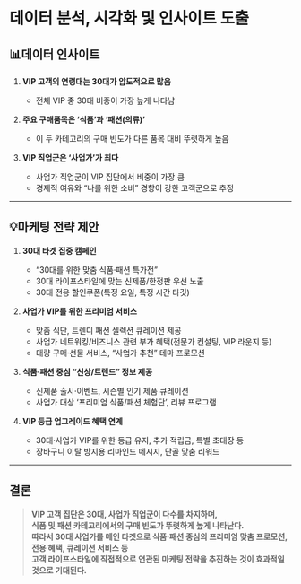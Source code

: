 # 데이터 분석, 시각화 및 인사이트 도출

## 📊데이터 인사이트

1. **VIP 고객의 연령대는 30대가 압도적으로 많음**
   - 전체 VIP 중 30대 비중이 가장 높게 나타남

2. **주요 구매품목은 ‘식품’과 ‘패션(의류)’**
   - 이 두 카테고리의 구매 빈도가 다른 품목 대비 뚜렷하게 높음

3. **VIP 직업군은 ‘사업가’가 최다**
   - 사업가 직업군이 VIP 집단에서 비중이 가장 큼
   - 경제적 여유와 “나를 위한 소비” 경향이 강한 고객군으로 추정

---

## 💡마케팅 전략 제안

1. **30대 타겟 집중 캠페인**
   - “30대를 위한 맞춤 식품·패션 특가전”
   - 30대 라이프스타일에 맞는 신제품/한정판 우선 노출
   - 30대 전용 할인쿠폰(특정 요일, 특정 시간 타깃)

2. **사업가 VIP를 위한 프리미엄 서비스**
   - 맞춤 식단, 트렌디 패션 셀렉션 큐레이션 제공
   - 사업가 네트워킹/비즈니스 관련 부가 혜택(전문가 컨설팅, VIP 라운지 등)
   - 대량 구매·선물 서비스, “사업가 추천” 테마 프로모션

3. **식품·패션 중심 “신상/트렌드” 정보 제공**
   - 신제품 출시·이벤트, 시즌별 인기 제품 큐레이션
   - 사업가 대상 ‘프리미엄 식품/패션 체험단’, 리뷰 프로그램

4. **VIP 등급 업그레이드 혜택 연계**
   - 30대·사업가 VIP를 위한 등급 유지, 추가 적립금, 특별 초대장 등
   - 장바구니 이탈 방지용 리마인드 메시지, 단골 맞춤 리워드

---

## 결론

> **VIP 고객 집단은 30대, 사업가 직업군이 다수를 차지하며,  
> 식품 및 패션 카테고리에서의 구매 빈도가 뚜렷하게 높게 나타난다.  
> 따라서 30대 사업가를 메인 타겟으로 식품·패션 중심의 프리미엄 맞춤 프로모션, 전용 혜택, 큐레이션 서비스 등  
> 고객 라이프스타일에 직접적으로 연관된 마케팅 전략을 추진하는 것이 효과적일 것으로 기대된다.**
